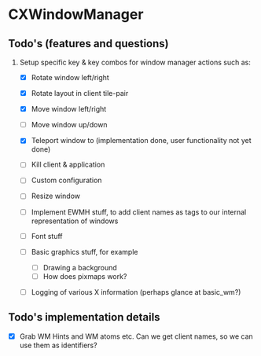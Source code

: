 # CXWindowManager



## Todo's (features and questions)
1. Setup specific key & key combos for window manager actions such as:
   - [x] Rotate window left/right
   - [x] Rotate layout in client tile-pair
   - [x] Move window left/right
   - [ ] Move window up/down
   - [x] Teleport window to (implementation done, user functionality not yet done)
   - [ ] Kill client & application
   - [ ] Custom configuration
   - [ ] Resize window
   - [ ] Implement EWMH stuff, to add client names as tags to our internal representation of windows
   - [ ] Font stuff
   - [ ] Basic graphics stuff, for example
        - [ ] Drawing a background
        - [ ] How does pixmaps work?
   - [ ] Logging of various X information (perhaps glance at basic_wm?) 

 
## Todo's implementation details

   - [x] Grab WM Hints and WM atoms etc. Can we get client names, so we can use them as identifiers? 